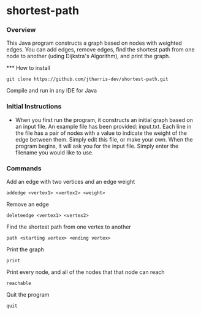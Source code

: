 # shortest-path

### Overview
This Java program constructs a graph based on nodes with weighted edges. You can add edges, remove edges, find the shortest path from one node to another (uding Dijkstra's Algorithm), and print the graph.

*** How to install
```
git clone https://github.com/jtharris-dev/shortest-path.git
```
Compile and run in any IDE for Java

### Initial Instructions
 - When you first run the program, it constructs an initial graph based on an input file. An example file has been provided: input.txt. Each line in the file has a pair of nodes with a value to indicate the weight of the edge between them. Simply edit this file, or make your own. When the program begins, it will ask you for the input file. Simply enter the filename you would like to use.

### Commands
Add an edge with two vertices and an edge weight
```
addedge <vertex1> <vertex2> <weight>
```

Remove an edge
```
deleteedge <vertex1> <vertex2>
```

Find the shortest path from one vertex to another
```
path <starting vertex> <ending vertex>
```

Print the graph
```
print
```

Print every node, and all of the nodes that that node can reach
```
reachable
```

Quit the program
```
quit
```
